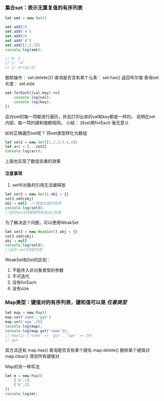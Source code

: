 ### 集合set：表示无重复值的有序列表
``` javascript
let set = new Set()

set.add(2)
set.add('4')
set.add(2)
set.add('4')
set.add([1,2,3])
console.log(set);

// 0: 2
// 1: "4"
// 2: Array(3)
```
删除操作： set.delete(2)
查询是否含有某个元素： set.has() 返回布尔值
查询set长度： set.size

``` javascript
set.forEach((val,key) =>{
    console.log(val);
    console.log(key);
})
```
会对set的每一项都进行遍历，并且打印出来的val和key都是一样的。
说明在set内部，每一项的键和值都相同。
小结： 对set用forEach 毫无意义

如何正确遍历set呢？
将set类型转化为数组
``` javascript
let set2 = new Set([1,2,3,3,4,4])
let arr = [...set2]
console.log(arr);
```
上面也实现了数组去重的效果

#### 注意事项
1. set中对象的引用无法被释放
``` javascript
let set3 = new Set(),obj = {}
set3.add(obj)
obj = null  //释放当前的资源
console.log(set3);
//此时set3内部依然存在obj的值
```
为了解决这个问题，可以使用WeakSet
``` javascript
let set3 = new WeakSet(),obj = {}
set3.add(obj)
obj = null
console.log(set3);
//此时 set3内部为空
```

WeakSet和Set的区别：
1. 不能传入非对象类型的参数
2. 不可迭代
3. 没有forEach
4. 没有size


### Map类型：键值对的有序列表，键和值可以是 *任意类型*
``` javascript
let map = new Map()
map.set('name','gyx')
map.set('age',20)
console.log(map);
console.log(map.get('name'));
// Map(2) {'name' => 'gyx', 'age' => 20}
// gyx
``` 
其方法还有 
map.has() 查询是否含有某个键名
map.delete() 删除某个键值对
map.clear()  清空所有键值对

Map的另一种写法
``` javascript
let m = new Map([
    ['a',1],
    ['b',2]
])
console.log(m);
```
